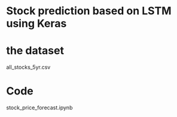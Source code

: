 # Stock prediction based on LSTM using Keras

# the dataset

all_stocks_5yr.csv

# Code

stock_price_forecast.ipynb
